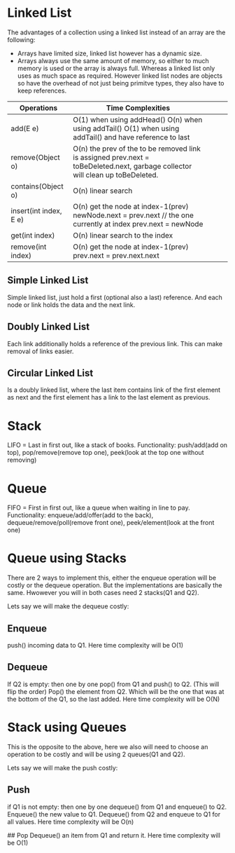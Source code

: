 # Linked List
The advantages of a collection using a linked list instead of an array are the following:
- Arrays have limited size, linked list however has a dynamic size.
- Arrays always use the same amount of memory, so either to much memory is used or the array is always full.
Whereas a linked list only uses as much space as required. However linked list nodes are objects so have the overhead of not just being primitve types, they also have to keep references.

| Operations             | Time Complexities                                                                                                               |   |   |   |
|------------------------|---------------------------------------------------------------------------------------------------------------------------------|---|---|---|
| add(E e)               | O(1) when using addHead() O(n) when using addTail() O(1) when using addTail() and have reference to last                        |   |   |   |
| remove(Object o)       | O(n) the prev of the to be removed link is assigned prev.next = toBeDeleted.next,  garbage collector will clean up toBeDeleted. |   |   |   |
| contains(Object o)     | O(n) linear search                                                                                                              |   |   |   |
| insert(int index, E e) | O(n) get the node at index-1(prev) newNode.next = prev.next // the one currently at index prev.next = newNode                   |   |   |   |
| get(int index)         | O(n) linear search to the index                                                                                                 |   |   |   |
| remove(int index)      | O(n) get the node at index-1(prev) prev.next = prev.next.next                                                                   |   |   |   |

## Simple Linked List
Simple linked list, just hold a first (optional also a last) reference. And each node or link holds the data and the next link.

## Doubly Linked List
Each link additionally holds a reference of the previous link. This can make removal of links easier.

## Circular Linked List
Is a doubly linked list, where the last item contains link of the first element as next and the first element has a link to the last element as previous.

# Stack
LIFO = Last in first out, like a stack of books.
Functionality: push/add(add on top), pop/remove(remove top one), peek(look at the top one without removing)

# Queue
FIFO = First in first out, like a queue when waiting in line to pay.
Functionality: enqueue/add/offer(add to the back), dequeue/remove/poll(remove front one), peek/element(look at the front one)

# Queue using Stacks
There are 2 ways to implement this, either the enqueue operation will be costly or the dequeue operation. But the implementations are basically the same.
Hwowever you will in both cases need 2 stacks(Q1 and Q2).

Lets say we will make the dequeue costly:

## Enqueue
push() incoming data to Q1.
Here time complexity will be O(1)

## Dequeue
If Q2 is empty: then one by one pop() from Q1 and push() to Q2. (This will flip the order)
Pop() the element from Q2. Which will be the one that was at the bottom of the Q1, so the last added.
Here time complexity will be O(N)


# Stack using Queues
This is the opposite to the above, here we also will need to choose an operation to be costly and will be using 2 queues(Q1 and Q2).

Lets say we will make the push costly:

## Push
if Q1 is not empty: then one by one dequeue() from Q1 and enqueue() to Q2.
Enqueue() the new value to Q1.
Dequeue() from Q2 and enqueue to Q1 for all values.
Here time complexity will be O(n)

## Pop
Dequeue() an item from Q1 and return it.
Here time complexity will be O(1)

